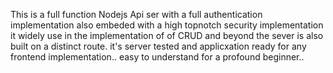 This is a full function Nodejs Api ser
with a full authentication implementation
also embeded with a high topnotch security implementation
it widely use in the implementation of of CRUD and beyond
the sever is also built on a distinct route.
it's server tested and applicxation ready for any frontend implementation..
easy to understand for a profound beginner..